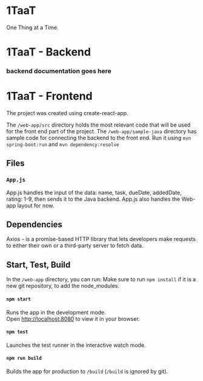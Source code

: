 # 1TaaT
One Thing at a Time.

# 1TaaT - Backend

### backend documentation goes here



# 1TaaT - Frontend
The project was created using create-react-app. 

The `/web-app/src` directory holds the most relevant code that will be used for the front end part of the project.
The `/web-app/sample-java` directory has sample code for connecting the backend to the front end. 
Run it using `mvn spring-boot:run` and `mvn dependency:resolve`

## Files 
### `App.js`
App.js handles the input of the data: name, task, dueDate, addedDate, rating: 1-9, then sends it to the Java backend. 
App.js also handles the Web-app layout for now. 

## Dependencies
Axios - is a promise-based HTTP library that lets developers make requests to either their own or a third-party server to fetch data.

## Start, Test, Build
In the `/web-app` directory, you can run:
Make sure to run `npm install` if it is a new git repository, to add the node_modules.

#### `npm start`
Runs the app in the development mode.\
Open [http://localhost:8080](http://localhost:8080) to view it in your browser.

#### `npm test`
Launches the test runner in the interactive watch mode.

#### `npm run build`
Builds the app for production to `/build` (`/build` is ignored by git).
